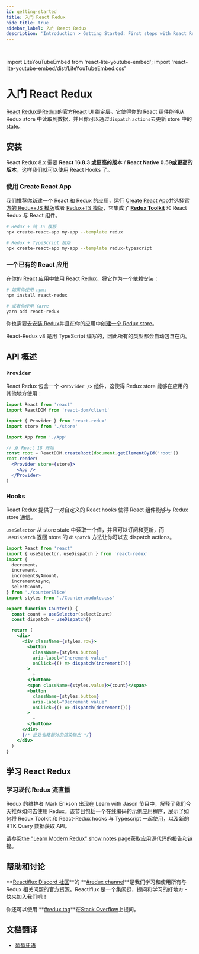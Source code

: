 ```yaml
---
id: getting-started
title: 入门 React Redux
hide_title: true
sidebar_label: 入门 React Redux
description: 'Introduction > Getting Started: First steps with React Redux'
---
```


&nbsp;

import LiteYouTubeEmbed from 'react-lite-youtube-embed';
import 'react-lite-youtube-embed/dist/LiteYouTubeEmbed.css'

# 入门 React Redux

[React Redux](https://github.com/reduxjs/react-redux)是[Redux](https://redux.js.org/)的官方[React](https://reactjs.org/) UI 绑定层。它使得你的 React 组件能够从 Redux store 中读取到数据，并且你可以通过`dispatch` `actions`去更新 store 中的 state。

## 安装

React Redux 8.x 需要 **React 16.8.3 或更高的版本** / **React Native 0.59或更高的版本**，这样我们就可以使用 React Hooks 了。

### 使用 Create React App

我们推荐你新建一个 React 和 Redux 的应用，运行 [Create React App](https://github.com/facebook/create-react-app)并选择[官方的 Redux+JS 模版](https://github.com/reduxjs/cra-template-redux)或者 [Redux+TS 模版](https://github.com/reduxjs/cra-template-redux-typescript)，它集成了 **[Redux Toolkit](https://redux-toolkit.js.org/)** 和 React Redux 与 React 组件。

```bash
# Redux + 纯 JS 模版
npx create-react-app my-app --template redux

# Redux + TypeScript 模版
npx create-react-app my-app --template redux-typescript
```

### 一个已有的 React 应用

在你的 React 应用中使用 React Redux，将它作为一个依赖安装：

```bash
# 如果你使用 npm:
npm install react-redux

# 或者你使用 Yarn:
yarn add react-redux
```

你也需要去[安装 Redux](https://redux.js.org/introduction/installation)并且在你的应用中[创建一个 Redux store](https://redux.js.org/recipes/configuring-your-store/)。

React-Redux v8 是用 TypeScript 编写的，因此所有的类型都会自动包含在内。

## API 概述

### `Provider`

React Redux 包含一个 `<Provider />` 组件，这使得 Redux store 能够在应用的其他地方使用：

```jsx
import React from 'react'
import ReactDOM from 'react-dom/client'

import { Provider } from 'react-redux'
import store from './store'

import App from './App'

// 从 React 18 开始
const root = ReactDOM.createRoot(document.getElementById('root'))
root.render(
  <Provider store={store}>
    <App />
  </Provider>
)
```

### Hooks

React Redux 提供了一对自定义的 React hooks 使得 React 组件能够与 Redux store 通信。

`useSelector` 从 store state 中读取一个值，并且可以订阅和更新，而 `useDispatch` 返回 store 的 `dispatch` 方法让你可以去 dispatch actions。

```jsx
import React from 'react'
import { useSelector，useDispatch } from 'react-redux'
import {
  decrement，
  increment，
  incrementByAmount，
  incrementAsync，
  selectCount，
} from './counterSlice'
import styles from './Counter.module.css'

export function Counter() {
  const count = useSelector(selectCount)
  const dispatch = useDispatch()

  return (
    <div>
      <div className={styles.row}>
        <button
          className={styles.button}
          aria-label="Increment value"
          onClick={() => dispatch(increment())}
        >
          +
        </button>
        <span className={styles.value}>{count}</span>
        <button
          className={styles.button}
          aria-label="Decrement value"
          onClick={() => dispatch(decrement())}
        >
          -
        </button>
      </div>
      {/* 此处省略额外的渲染输出 */}
    </div>
  )
}
```

## 学习 React Redux

### 学习现代 Redux 流直播

Redux 的维护者 Mark Erikson 出现在 Learn with Jason 节目中，解释了我们今天推荐如何去使用 Redux。该节目包括一个在线编码的示例应用程序，展示了如何将 Redux Toolkit 和 React-Redux hooks 与 Typescript 一起使用，以及新的 RTK Query 数据获取 API。

请参阅[the "Learn Modern Redux" show notes page](https://www.learnwithjason.dev/let-s-learn-modern-redux)获取应用源代码的报告和链接。

<LiteYouTubeEmbed 
    id="9zySeP5vH9c"
    title="Learn Modern Redux - Redux Toolkit，React-Redux Hooks，and RTK Query"
/>

## 帮助和讨论

**[Reactiflux Discord 社区](http://www.reactiflux.com)**的 **[#redux channel](https://discord.gg/0ZcbPKXt5bZ6au5t)**是我们学习和使用所有与 Redux 相关问题的官方资源。Reactiflux 是一个集闲逛，提问和学习的好地方 - 快来加入我们吧！

你还可以使用 **[#redux tag](https://stackoverflow.com/questions/tagged/redux)**在[Stack Overflow](https://stackoverflow.com)上提问。

## 文档翻译

- [葡萄牙语](https://fernandobelotto.github.io/react-redux)

